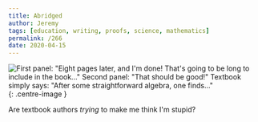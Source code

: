 ```yaml
---
title: Abridged
author: Jeremy
tags: [education, writing, proofs, science, mathematics]
permalink: /266
date: 2020-04-15
---
```


![First panel: "Eight pages later, and I'm done! That's going to be long to include in the book..." Second panel: "That should be good!" Textbook simply says: "After some straightforward algebra, one finds..."](https://res.cloudinary.com/dh3hm8pb7/image/upload/c_scale,q_auto:best,w_615/v1535842782/Handwaving/Published/Abridged.png){: .centre-image }

Are textbook authors *trying* to make me think I'm stupid?
